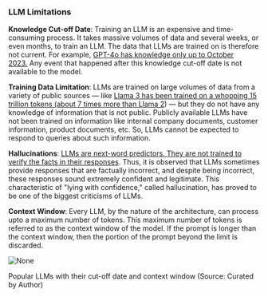 ### LLM Limitations

**Knowledge Cut-off Date**: Training an LLM is an expensive and time-consuming process. It takes massive volumes of data and several weeks, or even months, to train an LLM. The data that LLMs are trained on is therefore not current. For example, [GPT-4o has knowledge only up to October 2023.](https://otterly.ai/blog/knowledge-cutoff/) Any event that happened after this knowledge cut-off date is not available to the model.

**Training Data Limitation**: LLMs are trained on large volumes of data from a variety of public sources — like [Llama 3 has been trained on a whopping 15 trillion tokens (about 7 times more than Llama 2](https://kili-technology.com/large-language-models-llms/llama-3-guide-everything-you-need-to-know-about-meta-s-new-model-and-its-data#training-dataset--quality-and-quantity)) — but they do not have any knowledge of information that is not public. Publicly available LLMs have not been trained on information like internal company documents, customer information, product documents, etc. So, LLMs cannot be expected to respond to queries about such information.

**Hallucinations**: [LLMs are next-word predictors. They are not trained to verify the facts in their responses](https://amistrongeryet.substack.com/p/large-language-models-explained). Thus, it is observed that LLMs sometimes provide responses that are factually incorrect, and despite being incorrect, these responses sound extremely confident and legitimate. This characteristic of "lying with confidence," called hallucination, has proved to be one of the biggest criticisms of LLMs.

**Context Window**: Every LLM, by the nature of the architecture, can process upto a maximum number of tokens. This maximum number of tokens is referred to as the context window of the model. If the prompt is longer than the context window, then the portion of the prompt beyond the limit is discarded.

![None](https://miro.medium.com/v2/resize:fit:700/1*kw9RMVEV5EElOoFqQzeOFQ.png)

Popular LLMs with their cut-off date and context window (Source: Curated by Author)
